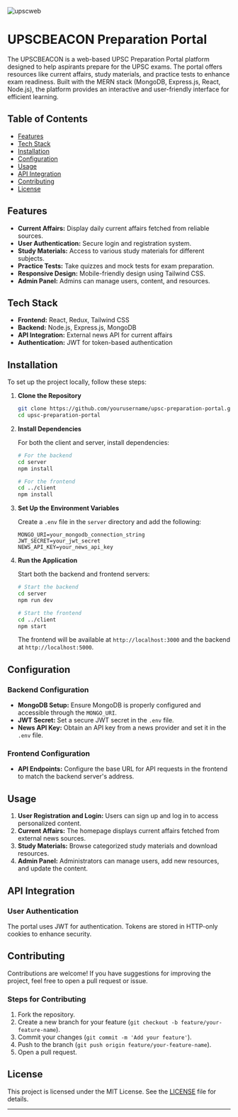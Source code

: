 
![upscweb](https://github.com/user-attachments/assets/45bba942-3435-456a-a7ba-7e28f9b21183)
# UPSCBEACON Preparation Portal

The UPSCBEACON is a web-based UPSC Preparation Portal platform designed to help aspirants prepare for the UPSC exams. The portal offers resources like current affairs, study materials, and practice tests to enhance exam readiness. Built with the MERN stack (MongoDB, Express.js, React, Node.js), the platform provides an interactive and user-friendly interface for efficient learning.

## Table of Contents
- [Features](#features)
- [Tech Stack](#tech-stack)
- [Installation](#installation)
- [Configuration](#configuration)
- [Usage](#usage)
- [API Integration](#api-integration)
- [Contributing](#contributing)
- [License](#license)

## Features
- **Current Affairs:** Display daily current affairs fetched from reliable sources.
- **User Authentication:** Secure login and registration system.
- **Study Materials:** Access to various study materials for different subjects.
- **Practice Tests:** Take quizzes and mock tests for exam preparation.
- **Responsive Design:** Mobile-friendly design using Tailwind CSS.
- **Admin Panel:** Admins can manage users, content, and resources.

## Tech Stack
- **Frontend:** React, Redux, Tailwind CSS
- **Backend:** Node.js, Express.js, MongoDB
- **API Integration:** External news API for current affairs
- **Authentication:** JWT for token-based authentication

## Installation

To set up the project locally, follow these steps:

1. **Clone the Repository**
   ```bash
   git clone https://github.com/yourusername/upsc-preparation-portal.git
   cd upsc-preparation-portal
   ```

2. **Install Dependencies**

   For both the client and server, install dependencies:
   ```bash
   # For the backend
   cd server
   npm install
   
   # For the frontend
   cd ../client
   npm install
   ```

3. **Set Up the Environment Variables**

   Create a `.env` file in the `server` directory and add the following:
   ```
   MONGO_URI=your_mongodb_connection_string
   JWT_SECRET=your_jwt_secret
   NEWS_API_KEY=your_news_api_key
   ```

4. **Run the Application**

   Start both the backend and frontend servers:
   ```bash
   # Start the backend
   cd server
   npm run dev
   
   # Start the frontend
   cd ../client
   npm start
   ```

   The frontend will be available at `http://localhost:3000` and the backend at `http://localhost:5000`.

## Configuration

### Backend Configuration
- **MongoDB Setup:** Ensure MongoDB is properly configured and accessible through the `MONGO_URI`.
- **JWT Secret:** Set a secure JWT secret in the `.env` file.
- **News API Key:** Obtain an API key from a news provider and set it in the `.env` file.

### Frontend Configuration
- **API Endpoints:** Configure the base URL for API requests in the frontend to match the backend server's address.

## Usage

1. **User Registration and Login:** Users can sign up and log in to access personalized content.
2. **Current Affairs:** The homepage displays current affairs fetched from external news sources.
3. **Study Materials:** Browse categorized study materials and download resources.
4. **Admin Panel:** Administrators can manage users, add new resources, and update the content.

## API Integration

### User Authentication
The portal uses JWT for authentication. Tokens are stored in HTTP-only cookies to enhance security.

## Contributing

Contributions are welcome! If you have suggestions for improving the project, feel free to open a pull request or issue.

### Steps for Contributing
1. Fork the repository.
2. Create a new branch for your feature (`git checkout -b feature/your-feature-name`).
3. Commit your changes (`git commit -m 'Add your feature'`).
4. Push to the branch (`git push origin feature/your-feature-name`).
5. Open a pull request.

## License

This project is licensed under the MIT License. See the [LICENSE](LICENSE) file for details.

---
